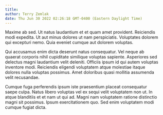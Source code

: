 ```yaml
---
title: 
author: Terry Zemlak
date: Thu Jun 30 2022 02:26:18 GMT-0400 (Eastern Daylight Time)
---
```

Maxime ab sed. Ut natus laudantium et et quam amet provident. Reiciendis modi expedita. Ut aut minus dolores ut nam perspiciatis. Voluptates dolorem qui excepturi nemo. Quia eveniet cumque aut dolorem voluptas.

 Qui accusamus enim dicta deserunt natus consequatur. Vel neque ab quaerat corporis nihil cupiditate similique voluptas sapiente. Asperiores sed delectus magni laudantium velit deleniti. Officiis ipsum id qui autem voluptas inventore modi. Reiciendis eligendi voluptatem atque molestiae itaque dolores nulla voluptas possimus. Amet doloribus quasi mollitia assumenda velit recusandae.

 Cumque fuga perferendis ipsum iste praesentium placeat consequatur saepe culpa. Natus libero voluptas vel ex sequi velit voluptatem non ut. In atque blanditiis et et nam ut qui ad. Magni nam voluptatem ratione distinctio magni sit possimus. Ipsum exercitationem quo. Sed enim voluptatem modi cumque fugiat dicta.